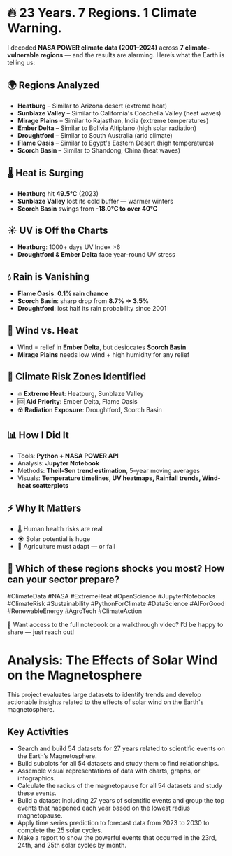 <!DOCTYPE html>
<html lang="en">
<head>
    <meta charset="UTF-8">
    <meta name="viewport" content="width=device-width, initial-scale=1.0">

</head>
<body>
    <h1>🔥 23 Years. 7 Regions. 1 Climate Warning.</h1>
    <p>I decoded <strong>NASA POWER climate data (2001–2024)</strong> across <strong>7 climate-vulnerable regions</strong> — and the results are alarming. Here’s what the Earth is telling us:</p>
    <h2>🌍 Regions Analyzed</h2>
    <ul>
        <li><strong>Heatburg</strong> – Similar to Arizona desert (extreme heat)</li>
        <li><strong>Sunblaze Valley</strong> – Similar to California's Coachella Valley (heat waves)</li>
        <li><strong>Mirage Plains</strong> – Similar to Rajasthan, India (extreme temperatures)</li>
        <li><strong>Ember Delta</strong> – Similar to Bolivia Altiplano (high solar radiation)</li>
        <li><strong>Droughtford</strong> – Similar to South Australia (arid climate)</li>
        <li><strong>Flame Oasis</strong> – Similar to Egypt's Eastern Desert (high temperatures)</li>
        <li><strong>Scorch Basin</strong> – Similar to Shandong, China (heat waves)</li>
    </ul>
    <h2>🌡️ Heat is Surging</h2>
    <ul>
        <li><strong>Heatburg</strong> hit <strong>49.5°C</strong> (2023)</li>
        <li><strong>Sunblaze Valley</strong> lost its cold buffer — warmer winters</li>
        <li><strong>Scorch Basin</strong> swings from <strong>-18.0°C to over 40°C</strong></li>
    </ul>
    <h2>☀️ UV is Off the Charts</h2>
    <ul>
        <li><strong>Heatburg</strong>: 1000+ days UV Index >6</li>
        <li><strong>Droughtford & Ember Delta</strong> face year-round UV stress</li>
    </ul>
    <h2>💧 Rain is Vanishing</h2>
    <ul>
        <li><strong>Flame Oasis</strong>: <strong>0.1% rain chance</strong></li>
        <li><strong>Scorch Basin</strong>: sharp drop from <strong>8.7% → 3.5%</strong></li>
        <li><strong>Droughtford</strong>: lost half its rain probability since 2001</li>
    </ul>
    <h2>💨 Wind vs. Heat</h2>
    <ul>
        <li>Wind = relief in <strong>Ember Delta</strong>, but desiccates <strong>Scorch Basin</strong></li>
        <li><strong>Mirage Plains</strong> needs low wind + high humidity for any relief</li>
    </ul>
    <h2>🚨 Climate Risk Zones Identified</h2>
    <ul>
        <li>🔥 <strong>Extreme Heat</strong>: Heatburg, Sunblaze Valley</li>
        <li>🆘 <strong>Aid Priority</strong>: Ember Delta, Flame Oasis</li>
        <li>☢️ <strong>Radiation Exposure</strong>: Droughtford, Scorch Basin</li>
    </ul>
    <h2>📊 How I Did It</h2>
    <ul>
        <li>Tools: <strong>Python + NASA POWER API</strong></li>
        <li>Analysis: <strong>Jupyter Notebook</strong></li>
        <li>Methods: <strong>Theil-Sen trend estimation</strong>, 5-year moving averages</li>
        <li>Visuals: <strong>Temperature timelines, UV heatmaps, Rainfall trends, Wind-heat scatterplots</strong></li>
    </ul>
    <h2>⚡ Why It Matters</h2>
    <ul>
        <li>🌡️ Human health risks are real</li>
        <li>☀️ Solar potential is huge</li>
        <li>🌾 Agriculture must adapt — or fail</li>
    </ul>
    <h2>💬 Which of these regions shocks you most? How can your sector prepare?</h2>
    <footer>
        <p>#ClimateData #NASA #ExtremeHeat #OpenScience #JupyterNotebooks #ClimateRisk #Sustainability #PythonForClimate #DataScience #AIForGood #RenewableEnergy #AgroTech #ClimateAction</p>
        <p>📩 Want access to the full notebook or a walkthrough video? I’d be happy to share — just reach out!</p>
    </footer>
    <h1 id="analysis-the-effects-of-solar-wind-on-the-magnetosphere">Analysis: The Effects of Solar Wind on the Magnetosphere</h1>
    <p>
        This project evaluates large datasets to identify trends and develop actionable insights related to the effects of solar wind on the Earth's magnetosphere.
    </p>
    <h2>Key Activities</h2>
    <ul>
        <li>Search and build 54 datasets for 27 years related to scientific events on the Earth’s Magnetosphere.</li>
        <li>Build subplots for all 54 datasets and study them to find relationships.</li>
        <li>Assemble visual representations of data with charts, graphs, or infographics.</li>
        <li>Calculate the radius of the magnetopause for all 54 datasets and study these events.</li>
        <li>Build a dataset including 27 years of scientific events and group the top events that happened each year based on the lowest radius magnetopause.</li>
        <li>Apply time series prediction to forecast data from 2023 to 2030 to complete the 25 solar cycles.</li>
        <li>Make a report to show the powerful events that occurred in the 23rd, 24th, and 25th solar cycles by month.</li>
    </ul>
</body>
</html>
